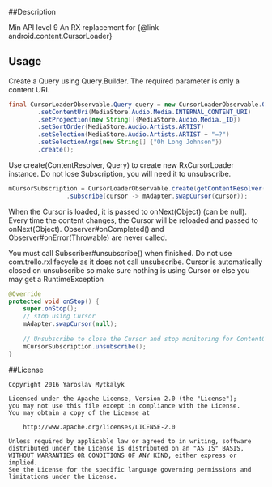 ##Description

Min API level 9
An RX replacement for {@link android.content.CursorLoader}

## Usage

Create a Query using Query.Builder. The required parameter is only a content URI.
```java
final CursorLoaderObservable.Query query = new CursorLoaderObservable.Query.Builder()
        .setContentUri(MediaStore.Audio.Media.INTERNAL_CONTENT_URI)
        .setProjection(new String[]{MediaStore.Audio.Media._ID})
        .setSortOrder(MediaStore.Audio.Artists.ARTIST)
        .setSelection(MediaStore.Audio.Artists.ARTIST + "=?")
        .setSelectionArgs(new String[] {"Oh Long Johnson"})
        .create();
```

Use create(ContentResolver, Query) to create new RxCursorLoader instance.
Do not lose Subscription, you will need it to unsubscribe.

```java
mCursorSubscription = CursorLoaderObservable.create(getContentResolver(), params)
                .subscribe(cursor -> mAdapter.swapCursor(cursor));
```

When the Cursor is loaded, it is passed to onNext(Object) (can be null).
Every time the content changes, the Cursor will be reloaded and passed to onNext(Object).
Observer#onCompleted() and Observer#onError(Throwable) are never called.

You must call Subscriber#unsubscribe() when finished. Do not use com.trello.rxlifecycle as
it does not call unsubscribe. Cursor is automatically closed on unsubscribe so make sure
nothing is using Cursor or else you may get a RuntimeException

```java
@Override
protected void onStop() {
    super.onStop();
    // stop using Cursor
    mAdapter.swapCursor(null);
    
    // Unsubscribe to close the Cursor and stop monitoring for ContentObserver changes
    mCursorSubscription.unsubscribe();
}
```

##License

```
Copyright 2016 Yaroslav Mytkalyk

Licensed under the Apache License, Version 2.0 (the "License");
you may not use this file except in compliance with the License.
You may obtain a copy of the License at

    http://www.apache.org/licenses/LICENSE-2.0

Unless required by applicable law or agreed to in writing, software
distributed under the License is distributed on an "AS IS" BASIS,
WITHOUT WARRANTIES OR CONDITIONS OF ANY KIND, either express or implied.
See the License for the specific language governing permissions and
limitations under the License.

```
